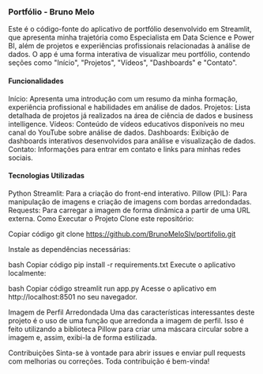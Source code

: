 ### Portfólio - Bruno Melo

Este é o código-fonte do aplicativo de portfólio desenvolvido em Streamlit, que apresenta minha trajetória como Especialista em Data Science e Power BI, além de projetos e experiências profissionais relacionadas à análise de dados. O app é uma forma interativa de visualizar meu portfólio, contendo seções como "Início", "Projetos", "Vídeos", "Dashboards" e "Contato".

#### Funcionalidades
Início: Apresenta uma introdução com um resumo da minha formação, experiência profissional e habilidades em análise de dados.
Projetos: Lista detalhada de projetos já realizados na área de ciência de dados e business intelligence.
Vídeos: Conteúdo de vídeos educativos disponíveis no meu canal do YouTube sobre análise de dados.
Dashboards: Exibição de dashboards interativos desenvolvidos para análise e visualização de dados.
Contato: Informações para entrar em contato e links para minhas redes sociais.

#### Tecnologias Utilizadas

Python
Streamlit: Para a criação do front-end interativo.
Pillow (PIL): Para manipulação de imagens e criação de imagens com bordas arredondadas.
Requests: Para carregar a imagem de forma dinâmica a partir de uma URL externa.
Como Executar o Projeto
Clone este repositório:


Copiar código
git clone https://github.com/BrunoMeloSlv/portifolio.git

Instale as dependências necessárias:

bash
Copiar código
pip install -r requirements.txt
Execute o aplicativo localmente:

bash
Copiar código
streamlit run app.py
Acesse o aplicativo em http://localhost:8501 no seu navegador.

Imagem de Perfil Arredondada
Uma das características interessantes deste projeto é o uso de uma função que arredonda a imagem de perfil. Isso é feito utilizando a biblioteca Pillow para criar uma máscara circular sobre a imagem e, assim, exibi-la de forma estilizada.

Contribuições
Sinta-se à vontade para abrir issues e enviar pull requests com melhorias ou correções. Toda contribuição é bem-vinda!
